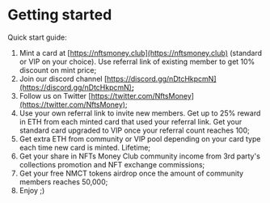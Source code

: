# Getting started

Quick start guide:

1. Mint a card at [https://nftsmoney.club](https://nftsmoney.club) (standard or VIP on your choice). Use referral link of existing member to get 10% discount on mint price;
2. Join our discord channel [https://discord.gg/nDtcHkpcmN](https://discord.gg/nDtcHkpcmN)**;**
3. Follow us on Twitter [https://twitter.com/NftsMoney](https://twitter.com/NftsMoney);
4. Use your own referral link to invite new members. Get up to 25% reward in ETH from each minted card that used your referral link. Get your standard card upgraded to VIP once your referral count reaches 100;
5. Get extra ETH from community or VIP pool depending on your card type each time new card is minted. Lifetime;
6. Get your share in NFTs Money Club community income from 3rd party's collections promotion and NFT exchange commissions;
7. Get your free NMCT tokens airdrop once the amount of community members reaches 50,000;
8. Enjoy ;)
